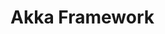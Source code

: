 Akka Framework
====================================================================================================




